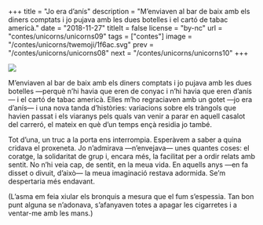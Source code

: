 +++
title = "Jo era d’anís"
description = "M’enviaven al bar de baix amb els diners comptats i jo pujava amb les dues botelles i el cartó de tabac americà."
date = "2018-11-27"
titleIt = false
license = "by-nc"
url = "contes/unicorns/unicorns09"
tags = ["contes"]
image = "/contes/unicorns/twemoji/1f6ac.svg"
prev = "/contes/unicorns/unicorns08"
next = "/contes/unicorns/unicorns10"
+++

<img class="emoji" src="/contes/unicorns/twemoji/1f6ac.svg" />

M’enviaven al bar de baix amb els diners comptats i jo pujava amb les dues botelles —perquè n’hi havia que eren de conyac i n’hi havia que eren d’anís— i el cartó de tabac americà. Elles m’ho regraciaven amb un gotet —jo era d’anís— i una nova tanda d’històries: variacions sobre els tràngols que havien passat i els viaranys pels quals van venir a parar en aquell casalot del carreró, el mateix en què d’un temps ençà residia jo també.

Tot d’una, un truc a la porta ens interrompia. Esperàvem a saber a quina cridava el proxeneta. Jo n’admirava —n’envejava— unes quantes coses: el coratge, la solidaritat de grup i, encara més, la facilitat per a ordir relats amb sentit. No n’hi veia cap, de sentit, en la meua vida. En aquells anys —en fa disset o divuit, d’això— la meua imaginació restava adormida. Se’m despertaria més endavant.

(L’asma em feia xiular els bronquis a mesura que el fum s’espessia. Tan bon punt alguna se n’adonava, s’afanyaven totes a apagar les cigarretes i a ventar-me amb les mans.)

